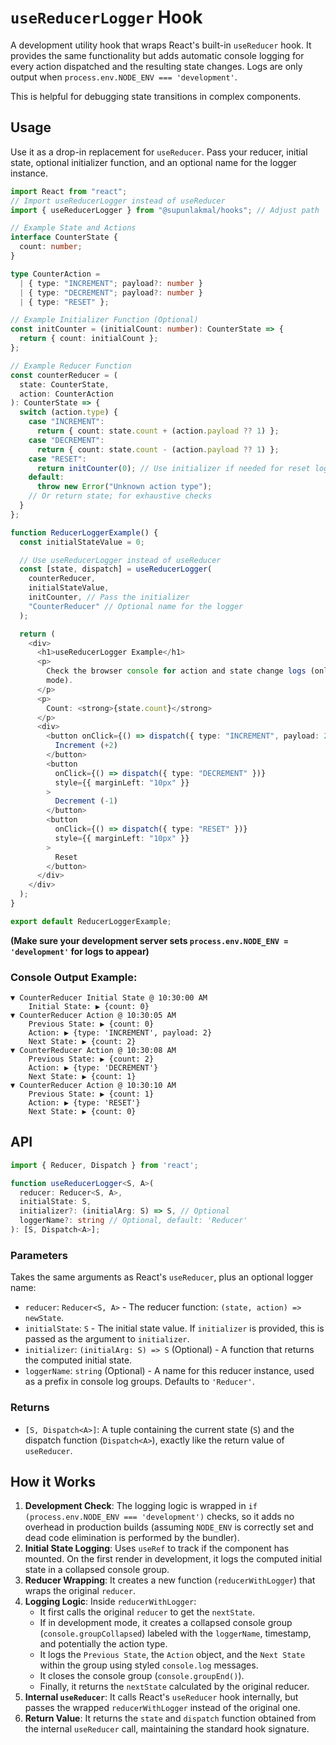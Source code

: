 # `useReducerLogger` Hook

A development utility hook that wraps React's built-in `useReducer` hook. It provides the same functionality but adds automatic console logging for every action dispatched and the resulting state changes. Logs are only output when `process.env.NODE_ENV === 'development'`.

This is helpful for debugging state transitions in complex components.

## Usage

Use it as a drop-in replacement for `useReducer`. Pass your reducer, initial state, optional initializer function, and an optional name for the logger instance.

```typescript
import React from "react";
// Import useReducerLogger instead of useReducer
import { useReducerLogger } from "@supunlakmal/hooks"; // Adjust path

// Example State and Actions
interface CounterState {
  count: number;
}

type CounterAction =
  | { type: "INCREMENT"; payload?: number }
  | { type: "DECREMENT"; payload?: number }
  | { type: "RESET" };

// Example Initializer Function (Optional)
const initCounter = (initialCount: number): CounterState => {
  return { count: initialCount };
};

// Example Reducer Function
const counterReducer = (
  state: CounterState,
  action: CounterAction
): CounterState => {
  switch (action.type) {
    case "INCREMENT":
      return { count: state.count + (action.payload ?? 1) };
    case "DECREMENT":
      return { count: state.count - (action.payload ?? 1) };
    case "RESET":
      return initCounter(0); // Use initializer if needed for reset logic
    default:
      throw new Error("Unknown action type");
    // Or return state; for exhaustive checks
  }
};

function ReducerLoggerExample() {
  const initialStateValue = 0;

  // Use useReducerLogger instead of useReducer
  const [state, dispatch] = useReducerLogger(
    counterReducer,
    initialStateValue,
    initCounter, // Pass the initializer
    "CounterReducer" // Optional name for the logger
  );

  return (
    <div>
      <h1>useReducerLogger Example</h1>
      <p>
        Check the browser console for action and state change logs (only in dev
        mode).
      </p>
      <p>
        Count: <strong>{state.count}</strong>
      </p>
      <div>
        <button onClick={() => dispatch({ type: "INCREMENT", payload: 2 })}>
          Increment (+2)
        </button>
        <button
          onClick={() => dispatch({ type: "DECREMENT" })}
          style={{ marginLeft: "10px" }}
        >
          Decrement (-1)
        </button>
        <button
          onClick={() => dispatch({ type: "RESET" })}
          style={{ marginLeft: "10px" }}
        >
          Reset
        </button>
      </div>
    </div>
  );
}

export default ReducerLoggerExample;
```

**(Make sure your development server sets `process.env.NODE_ENV = 'development'` for logs to appear)**

### Console Output Example:

```text
▼ CounterReducer Initial State @ 10:30:00 AM
    Initial State: ▶ {count: 0}
▼ CounterReducer Action @ 10:30:05 AM
    Previous State: ▶ {count: 0}
    Action: ▶ {type: 'INCREMENT', payload: 2}
    Next State: ▶ {count: 2}
▼ CounterReducer Action @ 10:30:08 AM
    Previous State: ▶ {count: 2}
    Action: ▶ {type: 'DECREMENT'}
    Next State: ▶ {count: 1}
▼ CounterReducer Action @ 10:30:10 AM
    Previous State: ▶ {count: 1}
    Action: ▶ {type: 'RESET'}
    Next State: ▶ {count: 0}
```

## API

```typescript
import { Reducer, Dispatch } from 'react';

function useReducerLogger<S, A>(
  reducer: Reducer<S, A>,
  initialState: S,
  initializer?: (initialArg: S) => S, // Optional
  loggerName?: string // Optional, default: 'Reducer'
): [S, Dispatch<A>];
```

### Parameters

Takes the same arguments as React's `useReducer`, plus an optional logger name:

- `reducer`: `Reducer<S, A>` - The reducer function: `(state, action) => newState`.
- `initialState`: `S` - The initial state value. If `initializer` is provided, this is passed as the argument to `initializer`.
- `initializer`: `(initialArg: S) => S` (Optional) - A function that returns the computed initial state.
- `loggerName`: `string` (Optional) - A name for this reducer instance, used as a prefix in console log groups. Defaults to `'Reducer'`.

### Returns

- `[S, Dispatch<A>]`: A tuple containing the current state (`S`) and the dispatch function (`Dispatch<A>`), exactly like the return value of `useReducer`.

## How it Works

1.  **Development Check**: The logging logic is wrapped in `if (process.env.NODE_ENV === 'development')` checks, so it adds no overhead in production builds (assuming `NODE_ENV` is correctly set and dead code elimination is performed by the bundler).
2.  **Initial State Logging**: Uses `useRef` to track if the component has mounted. On the first render in development, it logs the computed initial state in a collapsed console group.
3.  **Reducer Wrapping**: It creates a new function (`reducerWithLogger`) that wraps the original `reducer`.
4.  **Logging Logic**: Inside `reducerWithLogger`:
    - It first calls the original `reducer` to get the `nextState`.
    - If in development mode, it creates a collapsed console group (`console.groupCollapsed`) labeled with the `loggerName`, timestamp, and potentially the action type.
    - It logs the `Previous State`, the `Action` object, and the `Next State` within the group using styled `console.log` messages.
    - It closes the console group (`console.groupEnd()`).
    - Finally, it returns the `nextState` calculated by the original reducer.
5.  **Internal `useReducer`**: It calls React's `useReducer` hook internally, but passes the wrapped `reducerWithLogger` instead of the original one.
6.  **Return Value**: It returns the `state` and `dispatch` function obtained from the internal `useReducer` call, maintaining the standard hook signature.
